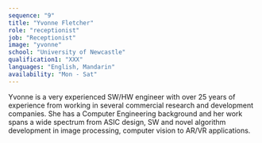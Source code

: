 ```yaml
---
sequence: "9"
title: "Yvonne Fletcher"
role: "receptionist"
job: "Receptionist"
image: "yvonne"
school: "University of Newcastle"
qualification1: "XXX"
languages: "English, Mandarin"
availability: "Mon - Sat"
---
```


Yvonne is a very experienced SW/HW engineer with over 25 years of experience from 
working in several commercial research and development companies. She has a 
Computer Engineering background and her work spans a wide spectrum from ASIC 
design, SW and novel algorithm development in image processing, computer vision 
to AR/VR applications. 